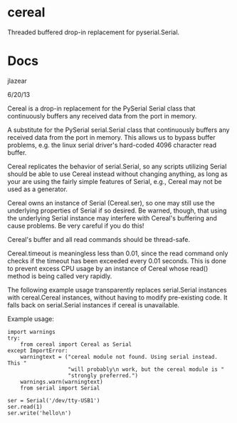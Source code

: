 cereal
======

Threaded buffered drop-in replacement for pyserial.Serial.

Docs
====
jlazear

6/20/13

Cereal is a drop-in replacement for the PySerial Serial class that
continuously buffers any received data from the port in memory.

A substitute for the PySerial serial.Serial class that continuously
buffers any received data from the port in memory. This allows us to
bypass buffer problems, e.g. the linux serial driver's hard-coded
4096 character read buffer.

Cereal replicates the behavior of serial.Serial, so any scripts
utilizing Serial should be able to use Cereal instead without
changing anything, as long as your are using the fairly simple
features of Serial, e.g., Cereal may not be used as a generator.

Cereal owns an instance of Serial (Cereal.ser), so one may still
use the underlying properties of Serial if so desired. Be warned,
though, that using the underlying Serial instance may interfere
with Cereal's buffering and cause problems. Be very careful if you
do this!

Cereal's buffer and all read commands should be thread-safe.

Cereal.timeout is meaningless less than 0.01, since the read
command only checks if the timeout has been exceeded every 0.01
seconds. This is done to prevent excess CPU usage by an instance
of Cereal whose read() method is being called very rapidly.

The following example usage transparently replaces serial.Serial
instances with cereal.Cereal instances, without having to modify
pre-existing code. It falls back on serial.Serial instances if cereal
is unavailable.

Example usage:

	import warnings
	try:
	    from cereal import Cereal as Serial
	except ImportError:
	    warningtext = ("cereal module not found. Using serial instead. This "
	                   "will probably\n work, but the cereal module is "
	                   "strongly preferred.")
	    warnings.warn(warningtext)
	    from serial import Serial

	ser = Serial('/dev/tty-USB1')
	ser.read(1)
	ser.write('hello\n')